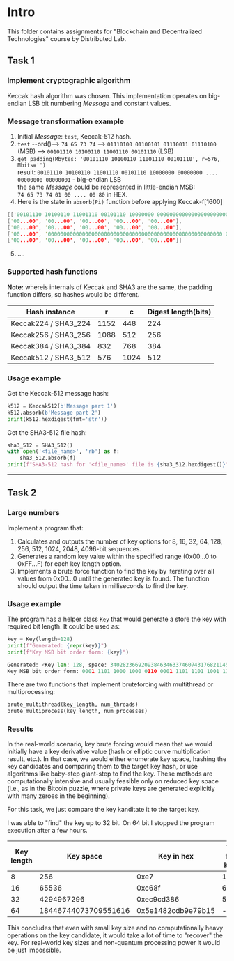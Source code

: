 # Intro

This folder contains assignments for "Blockchain and Decentralized Technologies" course by Distributed Lab.

## Task 1

### Implement cryptographic algorithm

Keccak hash algorithm was chosen. This implementation operates on big-endian LSB bit numbering *Message* and constant values.

### Message transformation example

1) Initial *Message*: `test`, Keccak-512 hash.
2) `test` --ord()--> `74 65 73 74` --> `01110100 01100101 01110011 01110100` (MSB) --> `00101110 10100110 11001110 00101110` (LSB)
3) `get_padding(Mbytes: '00101110 10100110 11001110 00101110', r=576, Mbits='')`<br>
    result: `00101110 10100110 11001110 00101110 10000000 00000000 .... 00000000 00000001` - big-endian LSB<br>
    the same *Message* could be represented in little-endian MSB:<br>
    `74 65 73 74 01 00 .... 00 80` in HEX.
4) Here is the state in `absorb(Pi)` function before applying Keccak-f[1600]

``` C
[['00101110 10100110 11001110 00101110 10000000 000000000000000000000000', '00...00', '00...00', '00...00', '00...00'],
['00...00', '00...00', '00...00', '00...00', '00...00'],
['00...00', '00...00', '00...00', '00...00', '00...00'],
['00...00', '00000000000000000000000000000000000000000000000000000000 00000001', '00...00', '00...00', '00...00'],
['00...00', '00...00', '00...00', '00...00', '00...00']]
```

5) ....

### Supported hash functions

**Note:** whereis internals of Keccak and SHA3 are the same, the padding function differs, so hashes would be different.

| Hash instance        | r    | c    | Digest length(bits) |
|----------------------|------|------|---------------------|
| Keccak224 / SHA3_224 | 1152 | 448  | 224                 |
| Keccak256 / SHA3_256 | 1088 | 512  | 256                 |
| Keccak384 / SHA3_384 | 832  | 768  | 384                 |
| Keccak512 / SHA3_512 | 576  | 1024 | 512                 |

### Usage example

Get the Keccak-512 message hash:

``` Python
k512 = Keccak512(b'Message part 1')
k512.absorb(b'Message part 2')
print(k512.hexdigest(fmt='str'))
```

Get the SHA3-512 file hash:

``` Python
sha3_512 = SHA3_512()
with open('<file_name>', 'rb') as f:
    sha3_512.absorb(f)
print(f"SHA3-512 hash for '<file_name>' file is {sha3_512.hexdigest()}")
```

---

## Task 2

### Large numbers

Implement a program that:

1. Calculates and outputs the number of key options for 8, 16, 32, 64, 128, 256, 512, 1024, 2048, 4096-bit sequences.
2. Generates a random key value within the specified range (0x00...0 to 0xFF...F) for each key length option.
3. Implements a brute force function to find the key by iterating over all values from 0x00...0 until the generated key is found. The function should output the time taken in milliseconds to find the key.

### Usage example

The program has a helper class `Key` that would generate a store the key with required bit length. It could be used as:

``` Python
key = Key(length=128)
print(f"Generated: {repr(key)}")
print(f"Key MSB bit order form: {key}")

Generated: <Key len: 128, space: 340282366920938463463374607431768211456, key: 0x1d8861dd9effc3ba165b5bd04dc2150a>
Key MSB bit order form: 0001 1101 1000 1000 0110 0001 1101 1101 1001 1110 1111 1111 1100 0011 1011 1010 0001 0110 0101 1011 0101 1011 1101 0000 0100 1101 1100 0010 0001 0101 0000 1010
```

There are two functions that implement bruteforcing with multithread or multiprocessing:

``` Python
brute_multithread(key_length, num_threads)
brute_multiprocess(key_length, num_processes)
```

### Results

In the real-world scenario, key brute forcing would mean that we would initially have a key derivative value (hash or elliptic curve multiplication result, etc.). In that case, we would either enumerate key space, hashing the key candidates and comparing them to the target key hash, or use algorithms like baby-step giant-step to find the key. These methods are computationally intensive and usually feasible only on reduced key space (i.e., as in the Bitcoin puzzle, where private keys are generated explicitly with many zeroes in the beginning).

For this task, we just compare the key kanditate it to the target key.

I was able to "find" the key up to 32 bit. On 64 bit I stopped the program execution after a few hours.

| Key length | Key space            | Key in hex         | Time to find the key (ms) |
|------------|----------------------|--------------------|---------------------------|
| 8          | 256                  | 0xe7               | 1.92                      |
| 16         | 65536                | 0xc68f             | 6.94                      |
| 32         | 4294967296           | 0xec9cd386         | 536447.3                  |
| 64         | 18446744073709551616 | 0x5e1482cdb9e79b15 | --                        |

This concludes that even with small key size and no computationally heavy operations on the key candidate, it would take a lot of time to "recover" the key. For real-world key sizes and non-quantum processing power it would be just impossible.
